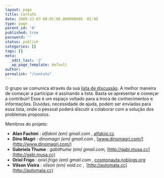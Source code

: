 ```yaml
---
layout: page
title: Contato
date: 2009-12-03 08:05:08.000000000 -02:00
type: page
parent_id: '0'
published: true
password: ''
status: publish
categories: []
tags: []
meta:
  _edit_last: '2'
  _wp_page_template: default
author:
permalink: "/contato"
---
```

O grupo se comunica através da sua [lista de discussão](https://musa.cc/cgi-bin/mailman/listinfo/geral). A melhor maneira de começar a participar é assinando a lista. Basta se apresentar e começar a contribuir! Esse é um espaço voltado para a troca de conhecimentos e informações. Dúvidas, necessidade de ajuda, podem ser enviadas para essa lista, onde o pessoal poderá discutir a colaborar com a solução dos problemas propostos.

Membros do projeto:

- **Alan Fachini** : _alfakini (em) gmail.com_ , [alfakini.cc](http://www.alfakini.cc)
- **Dino Magri** : _dinomagri (em) gmail.com_ , [www.dinomagri.com/](http://www.dinomagri.com/)
- **Gabriela Thume** : _gabithume (em) gmail.com,_ [http://gabi.musa.cc](http://gabi.musa.cc)
- **Oriel Frigo** : _oriel.frigo (em) gmail.com_ , [cosmonauta.noblogs.org](http://cosmonauta.noblogs.org)
- **Vilson Vieira** : _vilson (em) void.cc_ ,&nbsp; [http://automata.cc](http://automata.cc)
